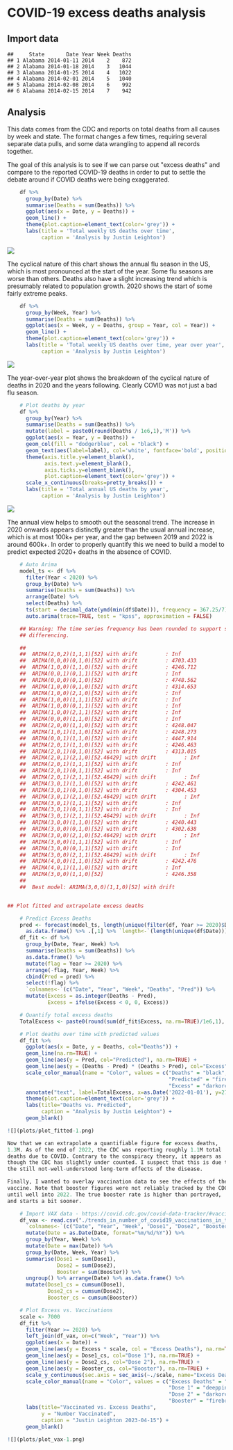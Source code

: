 # COVID-19 excess deaths analysis

## Import data

    ##     State       Date Year Week Deaths
    ## 1 Alabama 2014-01-11 2014    2    872
    ## 2 Alabama 2014-01-18 2014    3   1044
    ## 3 Alabama 2014-01-25 2014    4   1022
    ## 4 Alabama 2014-02-01 2014    5   1040
    ## 5 Alabama 2014-02-08 2014    6    992
    ## 6 Alabama 2014-02-15 2014    7    942

## Analysis

This data comes from the CDC and reports on total deaths from all causes
by week and state. The format changes a few times, requiring several
separate data pulls, and some data wrangling to append all records
together.

The goal of this analysis is to see if we can parse out "excess deaths" 
and compare to the reported COVID-19 deaths in order to put to settle 
the debate around if COVID deaths were being exaggerated. 

```r
    df %>%
      group_by(Date) %>%
      summarise(Deaths = sum(Deaths)) %>%
      ggplot(aes(x = Date, y = Deaths)) +
      geom_line() +
      theme(plot.caption=element_text(color='grey')) +
      labs(title = 'Total weekly US deaths over time',
           caption = 'Analysis by Justin Leighton')
```

![](plots/plot1-1.png)

The cyclical nature of this chart shows the annual flu season in the US,
which is most pronounced at the start of the year. Some flu seasons are
worse than others. Deaths also have a slight increasing trend which is
presumably related to population growth. 2020 shows the start of some
fairly extreme peaks.

```r
    df %>%
      group_by(Week, Year) %>%
      summarise(Deaths = sum(Deaths)) %>%
      ggplot(aes(x = Week, y = Deaths, group = Year, col = Year)) +
      geom_line() +
      theme(plot.caption=element_text(color='grey')) +
      labs(title = 'Total weekly US deaths over time, year over year',
           caption = 'Analysis by Justin Leighton')
```

![](plots/plot2-1.png)

The year-over-year plot shows the breakdown of the cyclical nature of
deaths in 2020 and the years following. Clearly COVID was not just a bad
flu season.

``` r
    # Plot deaths by year
    df %>%
      group_by(Year) %>%
      summarise(Deaths = sum(Deaths)) %>%
      mutate(label = paste0(round(Deaths / 1e6,1),'M')) %>%
      ggplot(aes(x = Year, y = Deaths)) +
      geom_col(fill = "dodgerblue", col = "black") + 
      geom_text(aes(label=label), col='white', fontface='bold', position=position_stack(vjust=0.95)) +
      theme(axis.title.y=element_blank(),
            axis.text.y=element_blank(),
            axis.ticks.y=element_blank(),
            plot.caption=element_text(color='grey')) +
      scale_x_continuous(breaks=pretty_breaks()) +
      labs(title = 'Total annual US deaths by year',
           caption = 'Analysis by Justin Leighton')
```

![](plots/plot3-1.png)

The annual view helps to smooth out the seasonal trend. The increase in
2020 onwards appears distinctly greater than the usual annual increase,
which is at most 100k+ per year, and the gap between 2019 and 2022 is
around 600k+. In order to properly quantify this we need to build a
model to predict expected 2020+ deaths in the absence of COVID.

``` r
    # Auto Arima
    model_ts <- df %>%
      filter(Year < 2020) %>%
      group_by(Date) %>%
      summarise(Deaths = sum(Deaths)) %>%
      arrange(Date) %>%
      select(Deaths) %>%
      ts(start = decimal_date(ymd(min(df$Date))), frequency = 367.25/7) %>%
      auto.arima(trace=TRUE, test = "kpss", approximation = FALSE)

    ## Warning: The time series frequency has been rounded to support seasonal
    ## differencing.

    ## 
    ##  ARIMA(2,0,2)(1,1,1)[52] with drift         : Inf
    ##  ARIMA(0,0,0)(0,1,0)[52] with drift         : 4703.433
    ##  ARIMA(1,0,0)(1,1,0)[52] with drift         : 4246.712
    ##  ARIMA(0,0,1)(0,1,1)[52] with drift         : Inf
    ##  ARIMA(0,0,0)(0,1,0)[52]                    : 4748.562
    ##  ARIMA(1,0,0)(0,1,0)[52] with drift         : 4314.653
    ##  ARIMA(1,0,0)(2,1,0)[52] with drift         : Inf
    ##  ARIMA(1,0,0)(1,1,1)[52] with drift         : Inf
    ##  ARIMA(1,0,0)(0,1,1)[52] with drift         : Inf
    ##  ARIMA(1,0,0)(2,1,1)[52] with drift         : Inf
    ##  ARIMA(0,0,0)(1,1,0)[52] with drift         : Inf
    ##  ARIMA(2,0,0)(1,1,0)[52] with drift         : 4248.047
    ##  ARIMA(1,0,1)(1,1,0)[52] with drift         : 4248.273
    ##  ARIMA(0,0,1)(1,1,0)[52] with drift         : 4447.914
    ##  ARIMA(2,0,1)(1,1,0)[52] with drift         : 4246.463
    ##  ARIMA(2,0,1)(0,1,0)[52] with drift         : 4313.015
    ##  ARIMA(2,0,1)(2,1,0)[52.46429] with drift         : Inf
    ##  ARIMA(2,0,1)(1,1,1)[52] with drift         : Inf
    ##  ARIMA(2,0,1)(0,1,1)[52] with drift         : Inf
    ##  ARIMA(2,0,1)(2,1,1)[52.46429] with drift         : Inf
    ##  ARIMA(3,0,1)(1,1,0)[52] with drift         : 4242.461
    ##  ARIMA(3,0,1)(0,1,0)[52] with drift         : 4304.453
    ##  ARIMA(3,0,1)(2,1,0)[52.46429] with drift         : Inf
    ##  ARIMA(3,0,1)(1,1,1)[52] with drift         : Inf
    ##  ARIMA(3,0,1)(0,1,1)[52] with drift         : Inf
    ##  ARIMA(3,0,1)(2,1,1)[52.46429] with drift         : Inf
    ##  ARIMA(3,0,0)(1,1,0)[52] with drift         : 4240.443
    ##  ARIMA(3,0,0)(0,1,0)[52] with drift         : 4302.638
    ##  ARIMA(3,0,0)(2,1,0)[52.46429] with drift         : Inf
    ##  ARIMA(3,0,0)(1,1,1)[52] with drift         : Inf
    ##  ARIMA(3,0,0)(0,1,1)[52] with drift         : Inf
    ##  ARIMA(3,0,0)(2,1,1)[52.46429] with drift         : Inf
    ##  ARIMA(4,0,0)(1,1,0)[52] with drift         : 4242.476
    ##  ARIMA(4,0,1)(1,1,0)[52] with drift         : Inf
    ##  ARIMA(3,0,0)(1,1,0)[52]                    : 4246.358
    ## 
    ##  Best model: ARIMA(3,0,0)(1,1,0)[52] with drift


## Plot fitted and extrapolate excess deaths

    # Predict Excess Deaths
    pred <- forecast(model_ts, length(unique(filter(df, Year >= 2020)$Date))) %>%
      as.data.frame() %>% .[,1] %>% `length<-`(length(unique(df$Date)))
    df_fit <- df %>%
      group_by(Date, Year, Week) %>%
      summarise(Deaths = sum(Deaths)) %>%
      as.data.frame() %>%
      mutate(flag = Year >= 2020) %>%
      arrange(-flag, Year, Week) %>%
      cbind(Pred = pred) %>%
      select(!flag) %>%
      `colnames<-`(c("Date", "Year", "Week", "Deaths", "Pred")) %>%
      mutate(Excess = as.integer(Deaths - Pred),
             Excess = ifelse(Excess < 0, 0, Excess))

    # Quantify total excess deaths
    TotalExcess <- paste0(round(sum(df_fit$Excess, na.rm=TRUE)/1e6,1),'M')

    # Plot deaths over time with predicted values
    df_fit %>%
      ggplot(aes(x = Date, y = Deaths, col="Deaths")) +
      geom_line(na.rm=TRUE) +
      geom_line(aes(y = Pred, col="Predicted"), na.rm=TRUE) +
      geom_line(aes(y = (Deaths - Pred) * (Deaths > Pred), col="Excess"), na.rm=TRUE) +
      scale_color_manual(name = "Color", values = c("Deaths" = "black", 
                                                    "Predicted" = "firebrick1",
                                                    "Excess" = "darkorchid4")) +
      annotate("text", label=TotalExcess, x=as.Date('2022-01-01'), y=27500) +
      theme(plot.caption=element_text(color='grey')) +
      labs(title="Deaths vs. Predicted",
           caption = "Analysis by Justin Leighton") +
      geom_blank()

![](plots/plot_fitted-1.png)

Now that we can extrapolate a quantifiable figure for excess deaths,
1.3M. As of the end of 2022, the CDC was reporting roughly 1.1M total
deaths due to COVID. Contrary to the conspiracy theory, it appears as
though the CDC has slightly under counted. I suspect that this is due to
the still not-well-understood long-term effects of the disease.

Finally, I wanted to overlay vaccination data to see the effects of the
vaccine. Note that booster figures were not reliably tracked by the CDC
until well into 2022. The true booster rate is higher than portrayed,
and starts a bit sooner.

    # Import VAX data - https://covid.cdc.gov/covid-data-tracker/#vaccination-trends
    df_vax <- read.csv("./trends_in_number_of_covid19_vaccinations_in_the_us.csv") %>% 
      `colnames<-`(c("Date", "Year", "Week", "Dose1", "Dose2", "Booster")) %>%
      mutate(Date = as.Date(Date, format="%m/%d/%Y")) %>%
      group_by(Year, Week) %>%
      mutate(Date = max(Date)) %>%
      group_by(Date, Week, Year) %>%
      summarise(Dose1 = sum(Dose1),
                Dose2 = sum(Dose2),
                Booster = sum(Booster)) %>%
      ungroup() %>% arrange(Date) %>% as.data.frame() %>%
      mutate(Dose1_cs = cumsum(Dose1),
             Dose2_cs = cumsum(Dose2),
             Booster_cs = cumsum(Booster))

    # Plot Excess vs. Vaccinations
    scale <- 7000
    df_fit %>%
      filter(Year >= 2020) %>%
      left_join(df_vax, on=c("Week", "Year")) %>%
      ggplot(aes(x = Date)) +
      geom_line(aes(y = Excess * scale, col = "Excess Deaths"), na.rm=TRUE) + 
      geom_line(aes(y = Dose1_cs, col="Dose 1"), na.rm=TRUE) + 
      geom_line(aes(y = Dose2_cs, col="Dose 2"), na.rm=TRUE) +
      geom_line(aes(y = Booster_cs, col="Booster"), na.rm=TRUE) +
      scale_y_continuous(sec.axis = sec_axis(~./scale, name="Excess Deaths")) +
      scale_color_manual(name = "Color", values = c("Excess Deaths" = "dodgerblue", 
                                                    "Dose 1" = "deeppink",
                                                    "Dose 2" = "darkorchid",
                                                    "Booster" = "firebrick")) +
      labs(title="Vaccinated vs. Excess Deaths",
           y = "Number Vaccinated",
           caption = "Justin Leighton 2023-04-15") +
      geom_blank()

![](plots/plot_vax-1.png)
